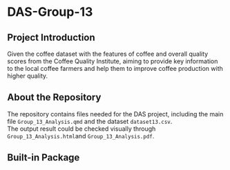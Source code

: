 # DAS-Group-13
## Project Introduction 
Given the coffee dataset with the features of coffee and overall quality scores from the Coffee Quality Institute, aiming to provide key information to the local coffee farmers and help them to improve coffee production with higher quality.
## About the Repository
The repository contains files needed for the DAS project, including the main file `Group_13_Analysis.qmd` and the dataset `dataset13.csv`.  
The output result could be checked visually through `Group_13_Analysis.html`and `Group_13_Analysis.pdf`.
## Built-in Package
